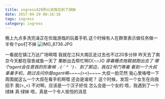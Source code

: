 ```yaml
---
title: ingress429所以说我见到了绿妹
date: 2017-04-29 00:16:10
tags: ingress
category: ingress
---
```

晚上九点多洗完澡正在优哉游哉的玩着手机
这个时候有人在群里表示做任务做一半有个po打不掉
![IMG_8736.JPG][1]


<!--more-->


一看就在镇江万达广场啊喂
我就在江科大南区走过去也不过20多分钟
昨天去了南京今天都在宿舍咸鱼一天了
果断出去帮忙啊O(∩_∩)O
穿着睡衣拖鞋就跑出去了
哪个agent会在意我的形象嘛╭(╯^╰)╮
到了那边，我在2号门等着
看到一个大叔拿着手机，跑过去问你是agent嘛~~~~(>_<)~~~~
大叔一脸茫然
我心里咯噔一下
周围就这么一个大叔在看手机啊喂
还会是谁呢？
这个时候，发现一个女生在向我招手
我(>_<)
不对啊，应该是一个汉子好伐
怎么会是一个女的
唔，我遇到了一个绿妹
真·绿妹
唔，真是一个令人愉悦的消息

  [1]: https://img.totoro.pub/blog/ingress/YOul.jpg
